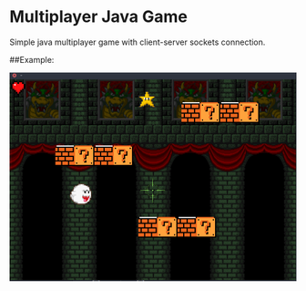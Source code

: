 # Multiplayer Java Game

Simple java multiplayer game with client-server sockets connection.  

##Example:

![Example](img/example.png)
